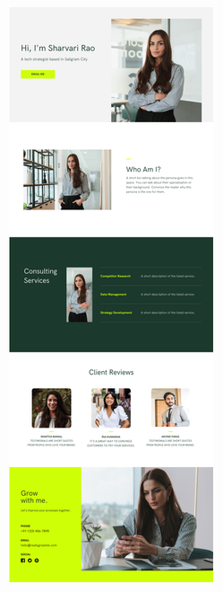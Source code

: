 ![template](https://raw.githubusercontent.com/ShriIraCatalog/resources-two/refs/heads/master/2025/04/20/20250420164416.png)
